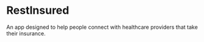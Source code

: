 # RestInsured
An app designed to help people connect with healthcare providers that take their insurance.
